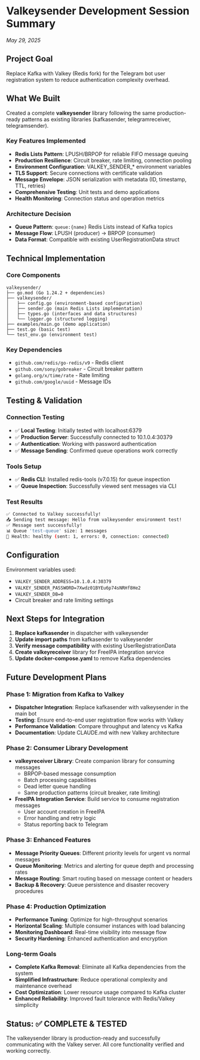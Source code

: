 # Valkeysender Development Session Summary
*May 29, 2025*

## Project Goal
Replace Kafka with Valkey (Redis fork) for the Telegram bot user registration system to reduce authentication complexity overhead.

## What We Built
Created a complete **valkeysender** library following the same production-ready patterns as existing libraries (kafkasender, telegramreceiver, telegramsender).

### Key Features Implemented
- **Redis Lists Pattern**: LPUSH/BRPOP for reliable FIFO message queuing
- **Production Resilience**: Circuit breaker, rate limiting, connection pooling
- **Environment Configuration**: VALKEY_SENDER_* environment variables
- **TLS Support**: Secure connections with certificate validation
- **Message Envelope**: JSON serialization with metadata (ID, timestamp, TTL, retries)
- **Comprehensive Testing**: Unit tests and demo applications
- **Health Monitoring**: Connection status and operation metrics

### Architecture Decision
- **Queue Pattern**: `queue:{name}` Redis Lists instead of Kafka topics
- **Message Flow**: LPUSH (producer) → BRPOP (consumer)
- **Data Format**: Compatible with existing UserRegistrationData struct

## Technical Implementation

### Core Components
```
valkeysender/
├── go.mod (Go 1.24.2 + dependencies)
├── valkeysender/
│   ├── config.go (environment-based configuration)
│   ├── sender.go (main Redis Lists implementation)
│   ├── types.go (interfaces and data structures)
│   └── logger.go (structured logging)
├── examples/main.go (demo application)
├── test.go (basic test)
└── test_env.go (environment test)
```

### Key Dependencies
- `github.com/redis/go-redis/v9` - Redis client
- `github.com/sony/gobreaker` - Circuit breaker pattern
- `golang.org/x/time/rate` - Rate limiting
- `github.com/google/uuid` - Message IDs

## Testing & Validation

### Connection Testing
- ✅ **Local Testing**: Initially tested with localhost:6379
- ✅ **Production Server**: Successfully connected to 10.1.0.4:30379
- ✅ **Authentication**: Working with password authentication
- ✅ **Message Sending**: Confirmed queue operations work correctly

### Tools Setup
- ✅ **Redis CLI**: Installed redis-tools (v7.0.15) for queue inspection
- ✅ **Queue Inspection**: Successfully viewed sent messages via CLI

### Test Results
```bash
✅ Connected to Valkey successfully!
📤 Sending test message: Hello from valkeysender environment test!
✅ Message sent successfully!
📊 Queue 'test-queue' size: 1 messages
💚 Health: healthy (sent: 1, errors: 0, connection: connected)
```

## Configuration
Environment variables used:
- `VALKEY_SENDER_ADDRESS=10.1.0.4:30379`
- `VALKEY_SENDER_PASSWORD=7Xwdz01BYEu6p74sNRHf8He2`
- `VALKEY_SENDER_DB=0`
- Circuit breaker and rate limiting settings

## Next Steps for Integration
1. **Replace kafkasender** in dispatcher with valkeysender
2. **Update import paths** from kafkasender to valkeysender
3. **Verify message compatibility** with existing UserRegistrationData
4. **Create valkeyreceiver** library for FreeIPA integration service
5. **Update docker-compose.yaml** to remove Kafka dependencies

## Future Development Plans

### Phase 1: Migration from Kafka to Valkey
- **Dispatcher Integration**: Replace kafkasender with valkeysender in the main bot
- **Testing**: Ensure end-to-end user registration flow works with Valkey
- **Performance Validation**: Compare throughput and latency vs Kafka
- **Documentation**: Update CLAUDE.md with new Valkey architecture

### Phase 2: Consumer Library Development
- **valkeyreceiver Library**: Create companion library for consuming messages
  - BRPOP-based message consumption
  - Batch processing capabilities
  - Dead letter queue handling
  - Same production patterns (circuit breaker, rate limiting)
- **FreeIPA Integration Service**: Build service to consume registration messages
  - User account creation in FreeIPA
  - Error handling and retry logic
  - Status reporting back to Telegram

### Phase 3: Enhanced Features
- **Message Priority Queues**: Different priority levels for urgent vs normal messages
- **Queue Monitoring**: Metrics and alerting for queue depth and processing rates
- **Message Routing**: Smart routing based on message content or headers
- **Backup & Recovery**: Queue persistence and disaster recovery procedures

### Phase 4: Production Optimization
- **Performance Tuning**: Optimize for high-throughput scenarios
- **Horizontal Scaling**: Multiple consumer instances with load balancing
- **Monitoring Dashboard**: Real-time visibility into message flow
- **Security Hardening**: Enhanced authentication and encryption

### Long-term Goals
- **Complete Kafka Removal**: Eliminate all Kafka dependencies from the system
- **Simplified Infrastructure**: Reduce operational complexity and maintenance overhead
- **Cost Optimization**: Lower resource usage compared to Kafka cluster
- **Enhanced Reliability**: Improved fault tolerance with Redis/Valkey simplicity

## Status: ✅ COMPLETE & TESTED
The valkeysender library is production-ready and successfully communicating with the Valkey server. All core functionality verified and working correctly.